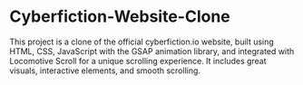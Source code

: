 # Cyberfiction-Website-Clone

This project is a clone of the official cyberfiction.io website, built using HTML, CSS, JavaScript with the GSAP animation library, and integrated with Locomotive Scroll for a unique scrolling experience. It includes great visuals, interactive elements, and smooth scrolling.
